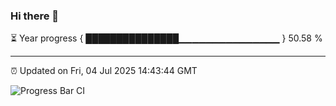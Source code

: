 ### Hi there 👋

⏳ Year progress { ███████████████▁▁▁▁▁▁▁▁▁▁▁▁▁▁▁ } 50.58 %

---

⏰ Updated on Fri, 04 Jul 2025 14:43:44 GMT

![Progress Bar CI](https://github.com/IshwaranRudhara/GIT-ACTION/workflows/Progress%20Bar%20CI/badge.svg)
